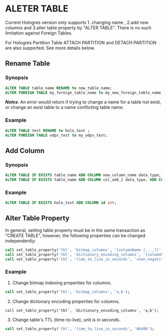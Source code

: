 # ALETER TABLE

Current Hologres version only supports 1. changing name , 2.add new columns and 3.alter table property by "ALTER TABLE". There is no such limitation against Foreign Tables.

For Hologres Partition Table ATTACH PARTITION and DETACH PARTITION are also supported. See more details below. 

## Rename Table

### Synopsis

```sql
ALTER TABLE table_name RENAME to new_table_name;
ALTER FOREIGN TABLE my_foreign_table_name to my_new_foreign_table_name;
```
_**Notes**_: An error would return if trying to change a name for a table not exist, or change an exist table to a name conflicting table name. 

### Example

```sql
ALTER TABLE test RENAME to holo_test ;
ALTER FOREIGN TABLE odps_test to my_odps_test;
```

## Add Column

### Synopsis

```sql
ALTER TABLE IF EXISTS table_name ADD COLUMN new_column_name data_type;
ALTER TABLE IF EXISTS table_name ADD COLUMN col_add_1 data_type, ADD COLUMN col_add_2 TEXT IF NOT EXISTS col_add_2 data_type; 
```
### Example

```sql
ALTER TABLE IF EXISTS holo_test ADD COLUMN id int;
```

## Alter Table Property

In general, setting table property must be in the same transaction as "CREATE TABLE", however, the following properties can be changed independently:

```sql
call set_table_property('tbl', 'bitmap_columns', '[columnName [,...]]'); 
call set_table_property('tbl', 'dictionary_encoding_columns', '[columnName [,...]]');
call set_table_property('tbl', 'time_to_live_in_seconds', '<non_negative_literal>');
```
### Example

1. Change bitmap indexing properties for columns.

```sql
call set_table_property('tbl', 'bitmap_columns', 'a,b');
```

2. Change dictionary encoding properties for columns.

```
call set_table_property('tbl', 'dictionary_encoding_columns', 'a,b');
```

3. Change table's TTL (time-to-live), unit is in seconds.

```sql
call set_table_property('tbl', 'time_to_live_in_seconds', '86400');
```